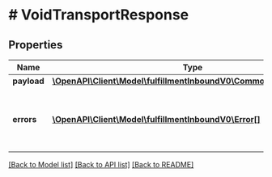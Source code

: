 # # VoidTransportResponse

## Properties

Name | Type | Description | Notes
------------ | ------------- | ------------- | -------------
**payload** | [**\OpenAPI\Client\Model\fulfillmentInboundV0\CommonTransportResult**](CommonTransportResult.md) |  | [optional]
**errors** | [**\OpenAPI\Client\Model\fulfillmentInboundV0\Error[]**](Error.md) | A list of error responses returned when a request is unsuccessful. | [optional]

[[Back to Model list]](../../README.md#models) [[Back to API list]](../../README.md#endpoints) [[Back to README]](../../README.md)

